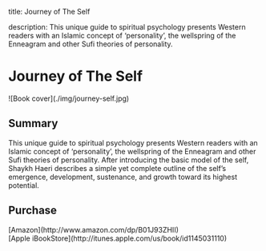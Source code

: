 title: Journey of The Self

description: This unique guide to spiritual psychology presents Western readers with an Islamic concept of ‘personality’, the wellspring of the Enneagram and other Sufi theories of personality.

# Journey of The Self

<div markdown="1" class="cover-image">
![Book cover](./img/journey-self.jpg)
</div>

## Summary

This unique guide to spiritual psychology presents Western readers with an Islamic concept of ‘personality’, the wellspring of the Enneagram and other Sufi theories of personality. After introducing the basic model of the self, Shaykh Haeri describes a simple yet complete outline of the self’s emergence, development, sustenance, and growth toward its highest potential.

## Purchase

<div markdown="3" class="purchase-link">
[Amazon](http://www.amazon.com/dp/B01J93ZHII)
</div>

<div markdown="3" class="purchase-link">
[Apple iBookStore](http://itunes.apple.com/us/book/id1145031110)
</div>

